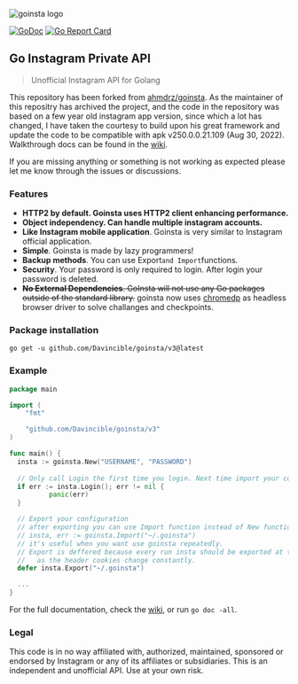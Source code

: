 
![goinsta logo](https://raw.githubusercontent.com/Davincible/goinsta/v1/resources/goinsta-image.png)

[![GoDoc](https://godoc.org/github.com/Davincible/goinsta/v3?status.svg)](https://godoc.org/github.com/Davincible/goinsta/v3) [![Go Report Card](https://goreportcard.com/badge/github.com/Davincible/goinsta/v3)](https://goreportcard.com/report/github.com/Davincible/goinsta/v3)

## Go Instagram Private API

> Unofficial Instagram API for Golang

This repository has been forked from [ahmdrz/goinsta](https://github.com/ahmdrz/goinsta). 
As the maintainer of this repositry has archived the project, and 
the code in the repository was based on a few year old instagram app version, 
since which a lot has changed, I have taken the courtesy to build upon his 
great framework and update the code to be compatible with apk v250.0.0.21.109 
(Aug 30, 2022). Walkthrough docs can be found in the 
[wiki](https://github.com/Davincible/goinsta/wiki/1.-Getting-Started).

If you are missing anything or something is not working as expected please let
me know through the issues or discussions.

### Features

* **HTTP2 by default. Goinsta uses HTTP2 client enhancing performance.**
* **Object independency. Can handle multiple instagram accounts.**
* **Like Instagram mobile application**. Goinsta is very similar to Instagram official application.
* **Simple**. Goinsta is made by lazy programmers!
* **Backup methods**. You can use Export`and Import`functions.
* **Security**. Your password is only required to login. After login your password is deleted.
* ~~**No External Dependencies**. GoInsta will not use any Go packages outside of the standard library.~~ goinsta now uses [chromedp](https://github.com/chromedp/chromedp) as headless browser driver to solve challanges and checkpoints.

### Package installation 

`go get -u github.com/Davincible/goinsta/v3@latest`

### Example

```go
package main

import (
	"fmt"

	"github.com/Davincible/goinsta/v3"
)

func main() {  
  insta := goinsta.New("USERNAME", "PASSWORD")
  
  // Only call Login the first time you login. Next time import your config
  if err := insta.Login(); err != nil {
          panic(err)
  }

  // Export your configuration
  // after exporting you can use Import function instead of New function.
  // insta, err := goinsta.Import("~/.goinsta")
  // it's useful when you want use goinsta repeatedly.
  // Export is deffered because every run insta should be exported at the end of the run
  //   as the header cookies change constantly.
  defer insta.Export("~/.goinsta")

  ...
}
```

For the full documentation, check the [wiki](https://github.com/Davincible/goinsta/v3/wiki/1.-Getting-Started), or run `go doc -all`.

### Legal

This code is in no way affiliated with, authorized, maintained, sponsored or endorsed by Instagram or any of its affiliates or subsidiaries. This is an independent and unofficial API. Use at your own risk.

